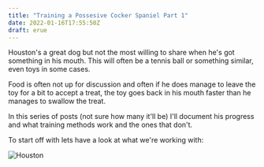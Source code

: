 ```yaml
---
title: "Training a Possesive Cocker Spaniel Part 1"
date: 2022-01-16T17:55:50Z
draft: erue
---
```


Houston's a great dog but not the most willing to share when he's got something in his mouth. This will often be a tennis ball or something similar, even toys in some cases.

Food is often not up for discussion and often if he does manage to leave the toy for a bit to accept a treat, the toy goes back in his mouth faster than he manages to swallow the treat.

In this series of posts (not sure how many it'll be) I'll document his progress and what training methods work and the ones that don't.

To start off with lets have a look at what we're working with:

![Houston](/houston-profile.jpg)


